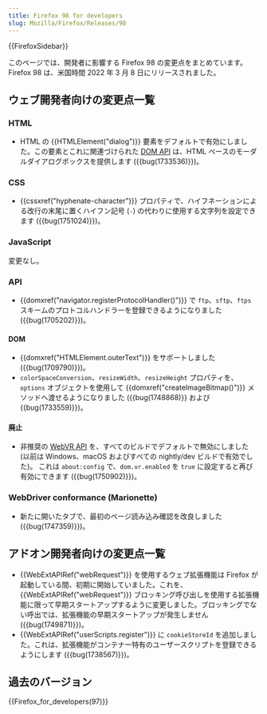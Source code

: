 ```yaml
---
title: Firefox 98 for developers
slug: Mozilla/Firefox/Releases/98
---
```


{{FirefoxSidebar}}

このページでは、開発者に影響する Firefox 98 の変更点をまとめています。Firefox 98 は、米国時間 2022 年 3 月 8 日にリリースされました。

## ウェブ開発者向けの変更点一覧

### HTML

- HTML の {{HTMLElement("dialog")}} 要素をデフォルトで有効にしました。この要素とこれに関連づけられた [DOM API](/ja/docs/Web/API/Document_Object_Model) は、HTML ベースのモーダルダイアログボックスを提供します ({{bug(1733536)}})。

### CSS

- {{cssxref("hyphenate-character")}} プロパティで、ハイフネーションによる改行の末尾に置くハイフン記号 (`-`) の代わりに使用する文字列を設定できます ({{bug(1751024)}})。

### JavaScript

変更なし。

### API

- {{domxref("navigator.registerProtocolHandler()")}} で `ftp`、`sftp`、`ftps` スキームのプロトコルハンドラーを登録できるようになりました ({{bug(1705202)}})。

#### DOM

- {{domxref("HTMLElement.outerText")}} をサポートしました ({{bug(1709790)}})。
- `colorSpaceConversion`、`resizeWidth`、`resizeHeight` プロパティを、`options` オブジェクトを使用して {{domxref("createImageBitmap()")}} メソッドへ渡せるようになりました ({{bug(1748868)}} および {{bug(1733559)}})。

#### 廃止

- 非推奨の [WebVR API](/ja/docs/Web/API/WebVR_API) を、すべてのビルドでデフォルトで無効にしました (以前は Windows、macOS およびすべての nightly/dev ビルドで有効でした)。
  これは `about:config` で、`dom.vr.enabled` を `true` に設定すると再び有効にできます ({{bug(1750902)}})。
  
### WebDriver conformance (Marionette)

- 新たに開いたタブで、最初のページ読み込み確認を改良しました ({{bug(1747359)}})。

## アドオン開発者向けの変更点一覧

- {{WebExtAPIRef("webRequest")}} を使用するウェブ拡張機能は Firefox が起動している間、初期に開始していました。これを、{{WebExtAPIRef("webRequest")}} ブロッキング呼び出しを使用する拡張機能に限って早期スタートアップするように変更しました。ブロッキングでない呼出では、拡張機能の早期スタートアップが発生しません ({{bug(1749871)}})。
- {{WebExtAPIRef("userScripts.register")}} に `cookieStoreId` を追加しました。これは、拡張機能がコンテナー特有のユーザースクリプトを登録できるようにします ({{bug(1738567)}})。

## 過去のバージョン

{{Firefox_for_developers(97)}}
